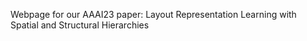 Webpage for our AAAI23 paper: Layout Representation Learning with Spatial and Structural Hierarchies
